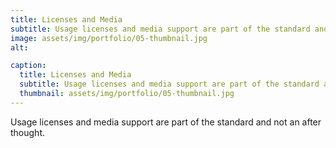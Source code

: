 ```yaml
---
title: Licenses and Media
subtitle: Usage licenses and media support are part of the standard and not an after thought.
image: assets/img/portfolio/05-thumbnail.jpg
alt: 

caption:
  title: Licenses and Media
  subtitle: Usage licenses and media support are part of the standard and not an after thought.
  thumbnail: assets/img/portfolio/05-thumbnail.jpg
---
```

Usage licenses and media support are part of the standard and not an after thought.
